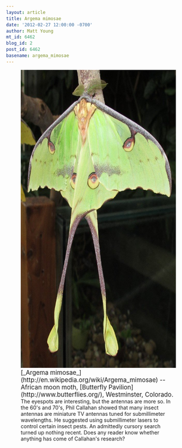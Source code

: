 ```yaml
---
layout: article
title: Argema mimosae
date: '2012-02-27 12:00:00 -0700'
author: Matt Young
mt_id: 6462
blog_id: 2
post_id: 6462
basename: argema_mimosae
---
```

<figure>
<img src="/uploads/2012/IMG_2241_MoonMoth_600.jpg" alt="IMG_2241_MoonMoth_600.jpg" width="600" height="814" />
<figcaption markdown="span">
<big>[_Argema mimosae_](http://en.wikipedia.org/wiki/Argema_mimosae) -- African moon moth, [Butterfly Pavilion](http://www.butterflies.org/), Westminster, Colorado.</big> The eyespots are interesting, but the antennas are more so.  In the 60's and 70's, Phil Callahan showed that many insect antennas are miniature TV antennas tuned for submillimeter wavelengths. He suggested using submillimeter lasers to control certain insect pests.  An admittedly cursory search turned up nothing recent.  Does any reader know whether anything has come of Callahan's research?

</figcaption>
</figure>

